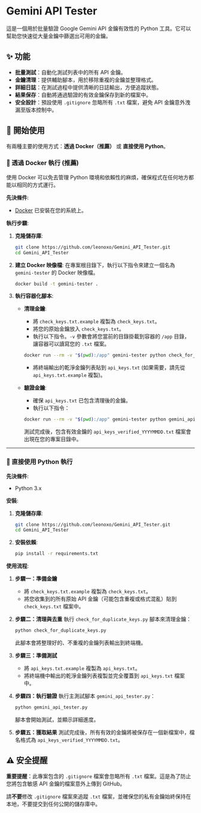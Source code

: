 # Gemini API Tester

這是一個用於批量驗證 Google Gemini API 金鑰有效性的 Python 工具。它可以幫助您快速從大量金鑰中篩選出可用的金鑰。

## ✨ 功能

- **批量測試**：自動化測試列表中的所有 API 金鑰。
- **金鑰清理**：提供輔助腳本，用於移除重複的金鑰並整理格式。
- **詳細日誌**：在測試過程中提供清晰的日誌輸出，方便追蹤狀態。
- **結果保存**：自動將通過驗證的有效金鑰保存到新的檔案中。
- **安全設計**：預設使用 `.gitignore` 忽略所有 `.txt` 檔案，避免 API 金鑰意外洩漏至版本控制中。

## 🚀 開始使用

有兩種主要的使用方式：**透過 Docker（推薦）** 或 **直接使用 Python**。

### 🐳 透過 Docker 執行 (推薦)

使用 Docker 可以免去管理 Python 環境和依賴性的麻煩，確保程式在任何地方都能以相同的方式運行。

**先決條件**:
- [Docker](https://www.docker.com/get-started) 已安裝在您的系統上。

**執行步驟**:

1.  **克隆儲存庫**:
    ```bash
    git clone https://github.com/leonoxo/Gemini_API_Tester.git
    cd Gemini_API_Tester
    ```

2.  **建立 Docker 映像檔**:
    在專案根目錄下，執行以下指令來建立一個名為 `gemini-tester` 的 Docker 映像檔。
    ```bash
    docker build -t gemini-tester .
    ```

3.  **執行容器化腳本**:
    - **清理金鑰**:
      - 將 `check_keys.txt.example` 複製為 `check_keys.txt`。
      - 將您的原始金鑰放入 `check_keys.txt`。
      - 執行以下指令。`-v` 參數會將您當前的目錄掛載到容器的 `/app` 目錄，讓容器可以讀寫您的 `.txt` 檔案。
      ```bash
      docker run --rm -v "$(pwd):/app" gemini-tester python check_for_duplicate_keys.py
      ```
      - 將終端輸出的乾淨金鑰列表貼到 `api_keys.txt` (如果需要，請先從 `api_keys.txt.example` 複製)。
    
    - **驗證金鑰**:
      - 確保 `api_keys.txt` 已包含清理後的金鑰。
      - 執行以下指令：
      ```bash
      docker run --rm -v "$(pwd):/app" gemini-tester python gemini_api_tester.py
      ```
      測試完成後，包含有效金鑰的 `api_keys_verified_YYYYMMDD.txt` 檔案會出現在您的專案目錄中。

---

### 🐍 直接使用 Python 執行

**先決條件**:
- Python 3.x

**安裝**:

1.  **克隆儲存庫**:
    ```bash
    git clone https://github.com/leonoxo/Gemini_API_Tester.git
    cd Gemini_API_Tester
    ```

2.  **安裝依賴**:
    ```bash
    pip install -r requirements.txt
    ```

**使用流程**:

1.  **步驟一：準備金鑰**
    - 將 `check_keys.txt.example` 複製為 `check_keys.txt`。
    - 將您收集到的所有原始 API 金鑰（可能包含重複或格式混亂）貼到 `check_keys.txt` 檔案中。

2.  **步驟二：清理與去重**
    執行 `check_for_duplicate_keys.py` 腳本來清理金鑰：
    ```bash
    python check_for_duplicate_keys.py
    ```
    此腳本會將整理好的、不重複的金鑰列表輸出到終端機。

3.  **步驟三：準備測試**
    - 將 `api_keys.txt.example` 複製為 `api_keys.txt`。
    - 將終端機中輸出的乾淨金鑰列表複製並完全覆蓋到 `api_keys.txt` 檔案中。

4.  **步驟四：執行驗證**
    執行主測試腳本 `gemini_api_tester.py`：
    ```bash
    python gemini_api_tester.py
    ```
    腳本會開始測試，並顯示詳細進度。

5.  **步驟五：獲取結果**
    測試完成後，所有有效的金鑰將被保存在一個新檔案中，檔名格式為 `api_keys_verified_YYYYMMDD.txt`。

## ⚠️ 安全提醒

**重要提醒**：此專案包含的 `.gitignore` 檔案會忽略所有 `.txt` 檔案。這是為了防止您將包含敏感 API 金鑰的檔案意外上傳到 GitHub。

請**不要**修改 `.gitignore` 檔案來追蹤 `.txt` 檔案，並確保您的私有金鑰始終保持在本地，不要提交到任何公開的儲存庫中。